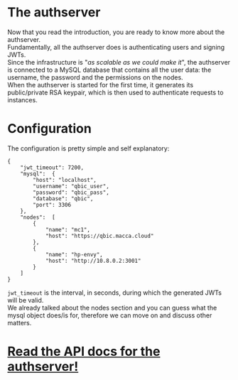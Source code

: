 # The authserver
Now that you read the introduction, you are ready to know more about the authserver.<br>
Fundamentally, all the authserver does is authenticating users and signing JWTs.<br>
Since the infrastructure is "*as scalable as we could make it*", the authserver is connected to a MySQL database that contains all the user data: the username, the password and the permissions on the nodes.<br>
When the authserver is started for the first time, it generates its public/private RSA keypair, which is then used to authenticate requests to instances.
# Configuration
The configuration is pretty simple and self explanatory:
```
{  
	"jwt_timeout": 7200,  
	"mysql":  {  
		"host": "localhost",  
		"username": "qbic_user",  
		"password": "qbic_pass",  
		"database": "qbic",  
		"port": 3306  
	},  
	"nodes":  [  
		{  
			"name": "mc1",  
			"host": "https://qbic.macca.cloud"  
		},  
		{  
			"name": "hp-envy",  
			"host": "http://10.8.0.2:3001"  
		}  
	]  
}
```
`jwt_timeout` is the interval, in seconds, during which the generated JWTs will be valid. <br>
We already talked about the nodes section and you can guess what the mysql object does/is for, therefore we can move on and discuss other matters.

# [Read the API docs for the authserver!](https://github.com/lugli-maccaferri/qbic-demo/tree/main/authserver/api)
